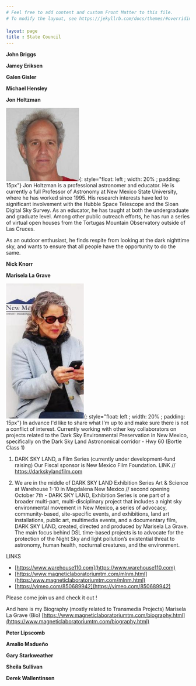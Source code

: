 ```yaml
---
# Feel free to add content and custom Front Matter to this file.
# To modify the layout, see https://jekyllrb.com/docs/themes/#overriding-theme-defaults

layout: page
title : State Council
---
```


**John Briggs**

**Jamey Eriksen**

**Galen Gisler**

**Michael Hensley**

**Jon Holtzman**

![image](holtz.jpg){: style="float: left ; width: 20% ; padding: 15px"}
 Jon Holtzman is a professional astronomer and educator. He is currently a full 
 Professor of Astronomy at New Mexico State University, where he has worked
 since 1995. His research interests have led to significant involvement with 
 the Hubble Space Telescope and the Sloan Digital Sky Survey. As an educator,
 he has taught at both the undergraduate and graduate level. Among other public
 outreach efforts, he has run a series of virtual open houses from the 
 Tortugas Mountain Observatory outside of Las Cruces.

 As an outdoor enthusiast, he finds respite from looking at the dark nighttime
 sky, and wants to ensure that all people have the opportunity to do the same.

**Nick Knorr**

**Marisela La Grave**

![image](marisela.jpeg){: style="float: left ; width: 20% ; padding: 15px"}
In advance I'd like to share what I'm up to and make sure there is not a conflict of interest.
Currently working with other key collaborators on projects related to the Dark Sky Environmental Preservation in New Mexico,
specifically on the Dark Sky Land Astronomical corridor - Hwy 60 (Bortle Class 1) 

1.  DARK SKY LAND, a Film Series (currently under development-fund raising) 
Our Fiscal sponsor is New Mexico Film Foundation. 
LINK // https://darkskylandfilm.com
 
2. We are in the middle of DARK SKY LAND Exhibition Series Art & Science
at Warehouse 1-10 in Magdalena New Mexico // second opening October 7th - 
DARK SKY LAND, Exhibition Series is one part of a broader multi-part, multi-disciplinary project that includes a night sky environmental movement in New Mexico, a series of advocacy, community-based, site-specific events, and exhibitions, land art installations, public art, multimedia events, and a documentary film, DARK SKY LAND, created, directed and produced by Marisela La Grave. 
The main focus behind DSL time-based projects is to advocate for the protection of the Night Sky and light pollution’s existential threat to astronomy, human health, nocturnal creatures, and the environment.

LINKS 
- [https://www.warehouse110.com](https://www.warehouse110.com)
- [https://www.magneticlaboratoriumtm.com/mlnm.html](https:/www.magneticlaboratoriumtm.com/mlnm.html)
- [https://vimeo.com/850689942](https://vimeo.com/850689942)

Please come join us and check it out !


And here is my Biography (mostly related to Transmedia Projects)
Marisela La Grave (Bio)
[https://www.magneticlaboratoriumtm.com/biography.html](https://www.magneticlaboratoriumtm.com/biography.html)

**Peter Lipscomb**

**Amalio Madueño**

**Gary Starkweather**

**Sheila Sullivan**

**Derek Wallentinsen**


